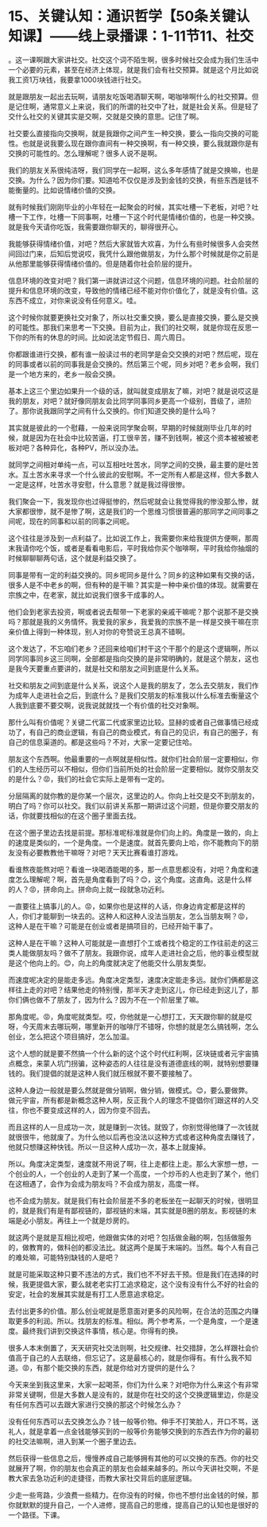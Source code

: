 # 15、关键认知：通识哲学【50条关键认知课】——线上录播课：1-11节11、社交

。这一课啊跟大家讲社交。社交这个词不陌生啊，很多时候社交会成为我们生活中一个必要的元素，甚至在经济上体现，就是我们会有社交预算。就是这个月比如说我工资1万块钱，我要拿1000块钱进行社交。

就是跟朋友一起出去玩啊，请朋友吃饭喝酒聊天啊，喝咖啡啊什么的社交预算。但是记住啊，通常意义上来说，我们的所谓的社交中了社，就是社会关系。但是轻了交什么社交的关键其实是交啊，交就是交换的意思。记住了啊。

社交要么直接指向交换啊，就是我跟你之间产生一种交换，要么一指向交换的可能性。也就是说我要么现在跟你直间有一种交换啊，有一种交换，要么我就跟你是有交换的可能性的。怎么理解呢？很多人说不是啊。

我们的朋友关系很纯洁呀，我们同学在一起啊，这么多年感情了就是交换嘛，也是交换。为什么？因为你们要。知道哈不仅仅是涉及到金钱的交换，有些东西是钱不能衡量的。比如说情绪价值的交换。

就有时候我们刚刚毕业的小年轻在一起聚会的时候，其实吐槽一下老板，对吧？吐槽一下工作，吐槽一下同事啊，吐槽一下这个时代是情绪价值的，也是一种交换。就是我今天请你吃饭，我需要跟你聊天的，聊得很开心。

我能够获得情绪价值，对吧？然后大家就皆大欢喜，为什么有些时候很多人会突然间回过门来，后知后觉说哎，我凭什么跟他做朋友，为什么那个时候就是你之前是从他那里能够获得情绪价值的。但是随着你社会阶层的提升。

信息环境的改变对吧？我们第一讲就讲过这个问题，信息环境的问题。社会阶层的提升和信息环境的改变，导致他的情绪已经不能对你价值化了，就是没有价值。这东西不成立，对你来说没有任何意义。哇。

这个时候你就要更换社交对象了，所以社交重交换，要么是直接交换，要么是交换的可能性。那我们来思考一下交换。目前为止，我们的社交啊，就是你现在反思一下你的所有的休息的时间。比如说法定节假日、周六周日。

你都跟谁进行交换，都有谁一般读过书的老同学是会交交换的对吧？然后呢，现在的同事或者以前的同事我是会交换的。然后第三个呢，同乡对吧？老乡会啊，我们是一个地方来的，老乡一般会交换。

基本上这三个里边如果升一个级的话，就叫就变成朋友了嘛，对吧？就是说哎这是我的朋友，对吧？就好像同朋友会比同学同事同乡更高一个级别，晋级了，进阶了。那你说我跟同学之间有什么交换的。你们知道交换的是什么吗？

其实就是彼此的一个慰藉，一般来说同学聚会啊，早期的时候就刚毕业几年的时候，就是因为在社会中比较苦逼，打工很辛苦，赚不到钱啊，被这个资本被被被老板对吧？各种异化，各种PV，所以没办法。

就同学之间相对单纯一点，可以互相吐吐苦水，同学之间的交换，最主要的是吐苦水。互土苦水来寻求一个什么彼此的安慰啊。不一定所有人都是这样，但大多数人一定是这样，吐苦水寻安慰，什么意思？就是我过得很惨。

我们聚会一下，我发现你也过得挺惨的，然后呢就会让我觉得我的惨没那么惨，就大家都很惨，就不是惨了啊，这是我们的一个思维习惯很普遍的那同学之间同事之间呢，现在的同事和以前的同事之间呢。

这个往往是涉及到一点利益了。比如说工作上，我需要你来给我提供方便啊，那周末我请你吃个饭，或者是看看电影后，平时我给你买个咖啡啊，平时我给你抽烟的时候聊聊聊两句话，这个就是利益交换了。

同事是带有一定的利益交换的。同乡呢同乡是什么？同乡的这种如果有交换的话，很多人是不中老乡的啊，但有种的是干嘛？其实是一种中亲价值的体现。就需要在宗族之中，在老家，就比如说我们很多干成事的人。

他们会到老家去投资，啊或者说去帮带一下老家的亲戚干嘛呢？那个说那不是交换吗？那就是我的义务情怀。我爱我的家乡，我爱我的宗族不是一样是交换干嘛在宗亲价值上得到一种体现，别人对你的夸赞说王总真不错啊。

这个发达了，不忘咱们老乡？还回来给咱们村干这个干那个的是这个逻辑啊，所以同学同事同乡这三同啊，全部都是指向交换的是非常明确的，就是这个朋友，这也是我今天要重点要讲的，就是社交和朋友之间到底是什么关系。

社交和朋友之间到底是什么关系，说这个人是我的朋友了，怎么去交朋友，我们作为成年人走进社会之后，到底什么？是我们交朋友的标准我以什么标准去衡量这个人我到底要不要交啊，说我说就就找一个有价值的社交对象啊。

那什么叫有价值呢？关键二代富二代或家里边比较。显赫的或者自己做事情已经成功了，有自己的商业逻辑，有自己的商业模式，有自己的见识，有自己的圈子，有自己的信息渠道的。都是这些吗？不对，大家一定要记住哈。

朋友这个东西啊。他最重要的一点啊就是相似性。就你们社会阶层一定要相似，你们的人生经历可以不相似，但你们当前所处的社会阶层一定要相似。就你交朋友交的是什么？😡，我们的社会它实际上是带有一定的。

分层隔离的就你教的是你某一个层次，这里边的人。你向上社交是交不到朋友的，明白了吗？你可以社交。我们以前讲关系那一期讲过这个问题，但是你要交朋友的话，你就要找相似的在这个圈子里面去找。

在这个圈子里边去找是前提。那标准呢标准就是你们向上的。角度是一致的，向上的速度是类似的，一个是角度。一个是速度。就首先要向上哈，你不能教向下的朋友没有必要教教他干嘛呀？对吧？天天比赛看谁打游戏。

看谁熬夜能熬对吧？看谁一块喝酒能喝的多，那一点意思都没有，对吧？角度和速度怎么理解呢？啊，首先是角度看到了吗？😊，这个角度。这直角。这是什么样的人？😡，拼命向上。拼命向上就一段就急功近利。

一直要往上搞事儿的人。😡，如果你也是这样的人话，你身边肯定都是这样的人，你们才能聊到一块去的。这种人和这种人没法当朋友，怎么当朋友啊？😡，这种人是在干嘛？可能是在创业或者是搞项目的，已经开始干事了。

这种人是在干嘛？这种人可能就是一直想打个工或者找个稳定的工作往前走的这三类人能做朋友吗？做不了朋友。我跟你说，成年人走进社会之后，他的事业模型就是这个他向上的。😊，向上的角度就决定了他能交什么朋友类型。

而速度呢决定的是能走多远。角度决定类型，速度决定能走多远。就你们俩都是这样往上走的对吧？结果他走的特别慢，那半天才走到这儿，你已经走到这儿了，那你们俩也做不了朋友了，因为什么？因为不在一个阶层里了嘛。

那角度呢。😡，角度呢就类型。哎，你他就是一心想打工，天天跟你聊的就是哎呀，今天周末去哪玩啊，哪里新开的咖啡厅不错呀，你想的就是怎么搞钱啊，怎么创业，怎么把这个项目搞好，怎么加温。

这个人想的就是要不然搞一个什么新的这个这个时代红利啊，区块链或者元宇宙搞点概念，来蒙人坑门拐骗，这种姿态的人往往是没有道德底线的啊，就特别想要赚钱的。我们提倡的就是这种人我们就压根就不要不要接触了。

这种人身边一般就是要么然就是做分销啊，做分销，做模式。😊，要么要做弊。做元宇宙，所有都是新概念这种人啊，反正我个人的理念不提倡你们跟这样的人交往，你也不要变成这样的人，因为你变不回去。

而且这样的人一旦成功一次，就是赚到一次钱。就毁了，你别觉得他赚了一次钱就就很很牛，他就废了。为什么他以后再也没法以这种方式或者这种角度去赚钱了，他就只想赚这种快钱。所以一旦这种人成功一次，基本上就废掉。

所以。角度决定类型，速度就不用说了啊，往上走都往上走。那么大家想一想，一个创业的人，一个创业的人走到了某一个高度，一个炒币的人也走到了某个，他们在这相遇了，会作为会成为朋友吗？不会成为朋友，高度一样。

也不会成为朋友。就是我们有社会阶层差不多的老板坐在一起聊天的时候，很明显的，就是我们有是有鄙视链的，鄙视链的末端，其实就是B圈的朋友。影视链的末端是必小朋友。再往上一个就是炒房的。

就这两个是就是互相比视吧，他跟做实体的对吧？包括做金融的啊，包括做服务的，做教育的，做科创的都没法比。就这两个是属于末端的。当然。每个人有自己的难处嘛，可能特别缺钱的人是吧？

就是可能采取这种只要不违法的方式，我们也不不好去干预。但是我们在选择的时候，我更提倡大家，要么就老老实打工追求稳定，这个没有没有什么不好的社会的安定，社会的发展其实就是有打工人愿意追求稳定。

去付出更多的价值。那么创业呢就是愿意面对更多的风险啊，在合法的范围之内赚取更多的利润。所以。找朋友的标准。相似。两个参考系，一个是角度，一个是速度。最终我们讲到交换这件事情，核心是。你得有的换。

很多人本末倒置了，天天研究社交法则啊，社交规律、社交措辞，怎么样跟社会价值高于自己的人去联络，但忘记了。这是最核心的，就是你得有。有什么我不知道。😡，有那个能交换的东西，就是你给对方提供的是什么？

今天来坐到我这里来，大家一起喝茶，你们为什么来？对吧你为什么来这个有非常非常关键啊，但是大多数人是没有的，就是你在社交的这个交换逻辑里边，你是没有任何东西可以去跟大家进行交换的那这个时候怎么办？

没有任何东西可以去交换怎么办？钱一般等价物。伸手不打笑脸人，开口不骂，送礼人，就是拿着一点金钱能够买到的一般等价务能够交换到的东西去作为你的最初的社交法嘛啊，进入到某一个圈子里边去。

然后获得一些信息之后，慢慢养成自己能够拥有其他的可以交换的东西。你的社交就展开了啊，你的朋友也会真正的朋友也会越来越多的。所以今天讲社交啊，不是教大家去急功近利的走捷径，而教大家社交背后的底层逻辑。

少走一些弯路，少浪费一些精力。在你没有的时候，你也不想付出金钱的时候，那你就默默的提升自己，一个人进修，提高自己的思维，提高自己的认知也是很好的一个路径。下课。

